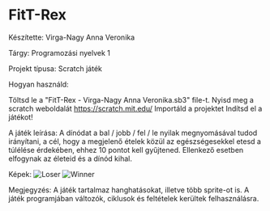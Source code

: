 # FitT-Rex
Készítette: Virga-Nagy Anna Veronika

Tárgy: Programozási nyelvek 1

Projekt típusa: Scratch játék

Hogyan használd:

  Töltsd le a "FitT-Rex - Virga-Nagy Anna Veronika.sb3" file-t. 
  Nyisd meg a scratch weboldalát https://scratch.mit.edu/ 
  Importáld a projektet 
  Indítsd el a játékot!

A játék leírása:
A dínódat a bal / jobb / fel / le nyilak megnyomásával tudod irányítani, a cél, hogy a megjelenő ételek közül az egészségesekkel etesd a túlélése érdekében, ehhez 10 pontot kell gyűjtened. Ellenkező esetben elfogynak az életeid és a dínód kihal. 

Képek:
![Loser](https://github.com/user-attachments/assets/15fcfcc1-0532-46ac-8f5d-6cb6a80657e3)
![Winner](https://github.com/user-attachments/assets/80e744da-e31b-41f0-b420-ec1f0d17df10)

Megjegyzés:
A játék tartalmaz hanghatásokat, illetve több sprite-ot is.
A játék programjában változók, ciklusok és feltételek kerültek felhasználásra.
